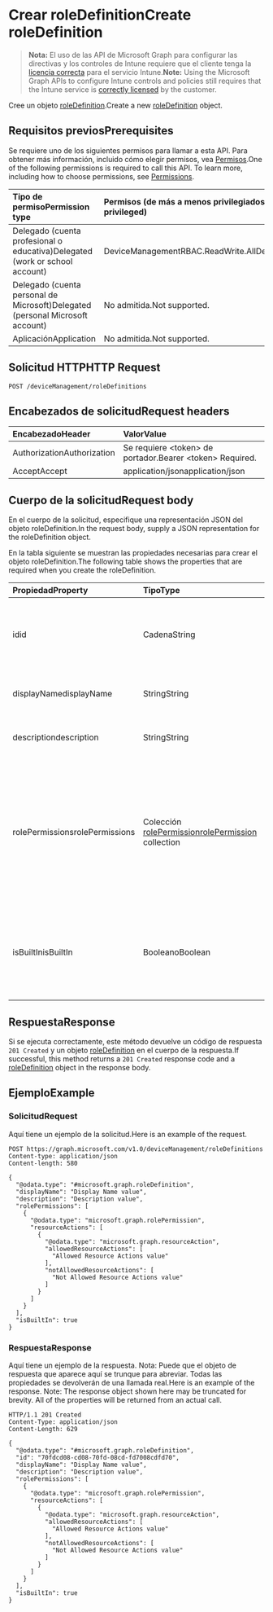# <a name="create-roledefinition"></a><span data-ttu-id="19691-101">Crear roleDefinition</span><span class="sxs-lookup"><span data-stu-id="19691-101">Create roleDefinition</span></span>

> <span data-ttu-id="19691-102">**Nota:** El uso de las API de Microsoft Graph para configurar las directivas y los controles de Intune requiere que el cliente tenga la [licencia correcta](https://go.microsoft.com/fwlink/?linkid=839381) para el servicio Intune.</span><span class="sxs-lookup"><span data-stu-id="19691-102">**Note:** Using the Microsoft Graph APIs to configure Intune controls and policies still requires that the Intune service is [correctly licensed](https://go.microsoft.com/fwlink/?linkid=839381) by the customer.</span></span>

<span data-ttu-id="19691-103">Cree un objeto [roleDefinition](../resources/intune_rbac_roledefinition.md).</span><span class="sxs-lookup"><span data-stu-id="19691-103">Create a new [roleDefinition](../resources/intune_rbac_roledefinition.md) object.</span></span>
## <a name="prerequisites"></a><span data-ttu-id="19691-104">Requisitos previos</span><span class="sxs-lookup"><span data-stu-id="19691-104">Prerequisites</span></span>
<span data-ttu-id="19691-p101">Se requiere uno de los siguientes permisos para llamar a esta API. Para obtener más información, incluido cómo elegir permisos, vea [Permisos](../../../concepts/permissions_reference.md).</span><span class="sxs-lookup"><span data-stu-id="19691-p101">One of the following permissions is required to call this API. To learn more, including how to choose permissions, see [Permissions](../../../concepts/permissions_reference.md).</span></span>

|<span data-ttu-id="19691-107">Tipo de permiso</span><span class="sxs-lookup"><span data-stu-id="19691-107">Permission type</span></span>|<span data-ttu-id="19691-108">Permisos (de más a menos privilegiados)</span><span class="sxs-lookup"><span data-stu-id="19691-108">Permissions (from most to least privileged)</span></span>|
|:---|:---|
|<span data-ttu-id="19691-109">Delegado (cuenta profesional o educativa)</span><span class="sxs-lookup"><span data-stu-id="19691-109">Delegated (work or school account)</span></span>|<span data-ttu-id="19691-110">DeviceManagementRBAC.ReadWrite.All</span><span class="sxs-lookup"><span data-stu-id="19691-110">DeviceManagementRBAC.ReadWrite.All</span></span>|
|<span data-ttu-id="19691-111">Delegado (cuenta personal de Microsoft)</span><span class="sxs-lookup"><span data-stu-id="19691-111">Delegated (personal Microsoft account)</span></span>|<span data-ttu-id="19691-112">No admitida.</span><span class="sxs-lookup"><span data-stu-id="19691-112">Not supported.</span></span>|
|<span data-ttu-id="19691-113">Aplicación</span><span class="sxs-lookup"><span data-stu-id="19691-113">Application</span></span>|<span data-ttu-id="19691-114">No admitida.</span><span class="sxs-lookup"><span data-stu-id="19691-114">Not supported.</span></span>|

## <a name="http-request"></a><span data-ttu-id="19691-115">Solicitud HTTP</span><span class="sxs-lookup"><span data-stu-id="19691-115">HTTP Request</span></span>
<!-- {
  "blockType": "ignored"
}
-->
``` http
POST /deviceManagement/roleDefinitions
```

## <a name="request-headers"></a><span data-ttu-id="19691-116">Encabezados de solicitud</span><span class="sxs-lookup"><span data-stu-id="19691-116">Request headers</span></span>
|<span data-ttu-id="19691-117">Encabezado</span><span class="sxs-lookup"><span data-stu-id="19691-117">Header</span></span>|<span data-ttu-id="19691-118">Valor</span><span class="sxs-lookup"><span data-stu-id="19691-118">Value</span></span>|
|:---|:---|
|<span data-ttu-id="19691-119">Authorization</span><span class="sxs-lookup"><span data-stu-id="19691-119">Authorization</span></span>|<span data-ttu-id="19691-120">Se requiere &lt;token&gt; de portador.</span><span class="sxs-lookup"><span data-stu-id="19691-120">Bearer &lt;token&gt; Required.</span></span>|
|<span data-ttu-id="19691-121">Accept</span><span class="sxs-lookup"><span data-stu-id="19691-121">Accept</span></span>|<span data-ttu-id="19691-122">application/json</span><span class="sxs-lookup"><span data-stu-id="19691-122">application/json</span></span>|

## <a name="request-body"></a><span data-ttu-id="19691-123">Cuerpo de la solicitud</span><span class="sxs-lookup"><span data-stu-id="19691-123">Request body</span></span>
<span data-ttu-id="19691-124">En el cuerpo de la solicitud, especifique una representación JSON del objeto roleDefinition.</span><span class="sxs-lookup"><span data-stu-id="19691-124">In the request body, supply a JSON representation for the roleDefinition object.</span></span>

<span data-ttu-id="19691-125">En la tabla siguiente se muestran las propiedades necesarias para crear el objeto roleDefinition.</span><span class="sxs-lookup"><span data-stu-id="19691-125">The following table shows the properties that are required when you create the roleDefinition.</span></span>

|<span data-ttu-id="19691-126">Propiedad</span><span class="sxs-lookup"><span data-stu-id="19691-126">Property</span></span>|<span data-ttu-id="19691-127">Tipo</span><span class="sxs-lookup"><span data-stu-id="19691-127">Type</span></span>|<span data-ttu-id="19691-128">Descripción</span><span class="sxs-lookup"><span data-stu-id="19691-128">Description</span></span>|
|:---|:---|:---|
|<span data-ttu-id="19691-129">id</span><span class="sxs-lookup"><span data-stu-id="19691-129">id</span></span>|<span data-ttu-id="19691-130">Cadena</span><span class="sxs-lookup"><span data-stu-id="19691-130">String</span></span>|<span data-ttu-id="19691-131">Clave de la entidad.</span><span class="sxs-lookup"><span data-stu-id="19691-131">Key of the entity.</span></span> <span data-ttu-id="19691-132">Es de solo lectura y generada automáticamente.</span><span class="sxs-lookup"><span data-stu-id="19691-132">This is read-only and automatically generated.</span></span>|
|<span data-ttu-id="19691-133">displayName</span><span class="sxs-lookup"><span data-stu-id="19691-133">displayName</span></span>|<span data-ttu-id="19691-134">String</span><span class="sxs-lookup"><span data-stu-id="19691-134">String</span></span>|<span data-ttu-id="19691-135">Nombre para mostrar de la definición de rol.</span><span class="sxs-lookup"><span data-stu-id="19691-135">Display Name of the Role definition.</span></span>|
|<span data-ttu-id="19691-136">description</span><span class="sxs-lookup"><span data-stu-id="19691-136">description</span></span>|<span data-ttu-id="19691-137">String</span><span class="sxs-lookup"><span data-stu-id="19691-137">String</span></span>|<span data-ttu-id="19691-138">Descripción de la definición de rol.</span><span class="sxs-lookup"><span data-stu-id="19691-138">Description of the Role definition.</span></span>|
|<span data-ttu-id="19691-139">rolePermissions</span><span class="sxs-lookup"><span data-stu-id="19691-139">rolePermissions</span></span>|<span data-ttu-id="19691-140">Colección [rolePermission](../resources/intune_rbac_rolepermission.md)</span><span class="sxs-lookup"><span data-stu-id="19691-140">[rolePermission](../resources/intune_rbac_rolepermission.md) collection</span></span>|<span data-ttu-id="19691-141">Lista de los permisos de rol que puede realizar este rol.</span><span class="sxs-lookup"><span data-stu-id="19691-141">List of Role Permissions this role is allowed to perform.</span></span> <span data-ttu-id="19691-142">Estos deben coincidir con el actionName que se definió como parte de rolePermission.</span><span class="sxs-lookup"><span data-stu-id="19691-142">These must match the actionName that is defined as part of the rolePermission.</span></span>|
|<span data-ttu-id="19691-143">isBuiltIn</span><span class="sxs-lookup"><span data-stu-id="19691-143">isBuiltIn</span></span>|<span data-ttu-id="19691-144">Booleano</span><span class="sxs-lookup"><span data-stu-id="19691-144">Boolean</span></span>|<span data-ttu-id="19691-145">Tipo de rol.</span><span class="sxs-lookup"><span data-stu-id="19691-145">Type of Role.</span></span> <span data-ttu-id="19691-146">Se establece en True si está integrado o en False si es una definición de rol personalizada.</span><span class="sxs-lookup"><span data-stu-id="19691-146">Set to True if it is built-in, or set to False if it is a custom role definition.</span></span>|



## <a name="response"></a><span data-ttu-id="19691-147">Respuesta</span><span class="sxs-lookup"><span data-stu-id="19691-147">Response</span></span>
<span data-ttu-id="19691-148">Si se ejecuta correctamente, este método devuelve un código de respuesta `201 Created` y un objeto [roleDefinition](../resources/intune_rbac_roledefinition.md) en el cuerpo de la respuesta.</span><span class="sxs-lookup"><span data-stu-id="19691-148">If successful, this method returns a `201 Created` response code and a [roleDefinition](../resources/intune_rbac_roledefinition.md) object in the response body.</span></span>

## <a name="example"></a><span data-ttu-id="19691-149">Ejemplo</span><span class="sxs-lookup"><span data-stu-id="19691-149">Example</span></span>
### <a name="request"></a><span data-ttu-id="19691-150">Solicitud</span><span class="sxs-lookup"><span data-stu-id="19691-150">Request</span></span>
<span data-ttu-id="19691-151">Aquí tiene un ejemplo de la solicitud.</span><span class="sxs-lookup"><span data-stu-id="19691-151">Here is an example of the request.</span></span>
``` http
POST https://graph.microsoft.com/v1.0/deviceManagement/roleDefinitions
Content-type: application/json
Content-length: 580

{
  "@odata.type": "#microsoft.graph.roleDefinition",
  "displayName": "Display Name value",
  "description": "Description value",
  "rolePermissions": [
    {
      "@odata.type": "microsoft.graph.rolePermission",
      "resourceActions": [
        {
          "@odata.type": "microsoft.graph.resourceAction",
          "allowedResourceActions": [
            "Allowed Resource Actions value"
          ],
          "notAllowedResourceActions": [
            "Not Allowed Resource Actions value"
          ]
        }
      ]
    }
  ],
  "isBuiltIn": true
}
```

### <a name="response"></a><span data-ttu-id="19691-152">Respuesta</span><span class="sxs-lookup"><span data-stu-id="19691-152">Response</span></span>
<span data-ttu-id="19691-p105">Aquí tiene un ejemplo de la respuesta. Nota: Puede que el objeto de respuesta que aparece aquí se trunque para abreviar. Todas las propiedades se devolverán de una llamada real.</span><span class="sxs-lookup"><span data-stu-id="19691-p105">Here is an example of the response. Note: The response object shown here may be truncated for brevity. All of the properties will be returned from an actual call.</span></span>
``` http
HTTP/1.1 201 Created
Content-Type: application/json
Content-Length: 629

{
  "@odata.type": "#microsoft.graph.roleDefinition",
  "id": "70fdcd08-cd08-70fd-08cd-fd7008cdfd70",
  "displayName": "Display Name value",
  "description": "Description value",
  "rolePermissions": [
    {
      "@odata.type": "microsoft.graph.rolePermission",
      "resourceActions": [
        {
          "@odata.type": "microsoft.graph.resourceAction",
          "allowedResourceActions": [
            "Allowed Resource Actions value"
          ],
          "notAllowedResourceActions": [
            "Not Allowed Resource Actions value"
          ]
        }
      ]
    }
  ],
  "isBuiltIn": true
}
```








